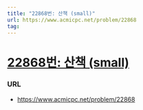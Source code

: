 ```yaml
---
title: "22868번: 산책 (small)"
url: https://www.acmicpc.net/problem/22868
tag: 
---
```


# [22868번: 산책 (small)](https://www.acmicpc.net/problem/22868)

### URL

- https://www.acmicpc.net/problem/22868

